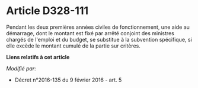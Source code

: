 # Article D328-111

Pendant les deux premières années civiles de fonctionnement, une aide au démarrage, dont le montant est fixé par arrêté
conjoint des ministres chargés de l'emploi et du budget, se substitue à la subvention spécifique, si elle excède le montant
cumulé de la partie sur critères.

**Liens relatifs à cet article**

_Modifié par_:

  - Décret n°2016-135 du 9 février 2016 - art. 5
